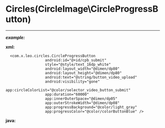 # Circles(CircleImage\CircleProgressButton)
---

***example:***

**xml:**

      <com.x.leo.circles.CircleProgressButton
                      android:id="@+id/cpb_submit"
                      style="@style/text_16dp_white"
                      android:layout_width="@dimen/dp80"
                      android:layout_height="@dimen/dp80"
                      android:text="@string/button_video_upload"
                      android:visibility="gone"
                      app:circleColorList="@color/selector_video_button_submit"
                      app:duration="60000"
                      app:innerOuterSpace="@dimen/dp05"
                      app:outerStrokeWidth="@dimen/dp08"
                      app:progressBackground="@color/light_gray"
                      app:progressColor="@color/colorButtonBlue" />

  **java:**
